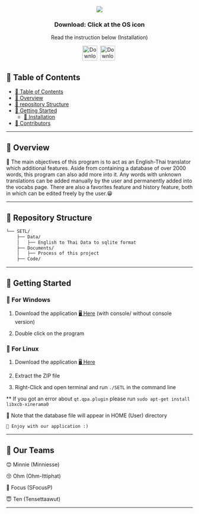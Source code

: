 <div align="center">
<h1 align="center">
<img src="https://raw.githubusercontent.com/SFocusP/SETL/main/Documents/README_assets/IMG_2569.JPG" />
<h3>Download: Click at the OS icon</h3>
<p>Read the instruction below (Installation) <p>
<p align="center">
<a href="https://drive.google.com/drive/folders/1mrIcbE6MYsAbPZFbFxODvrPo-cl_Zht1?usp=sharing"><img src="https://i.redd.it/ne6ukkej06t71.png" alt="Download" width="40" /></a>&nbsp;
<a href="https://drive.google.com/drive/folders/18d0NswsU-HDutH40UV8FdsYHxmsw4cvR?usp=sharing"><img src="https://cdn-icons-png.flaticon.com/512/518/518713.png" alt="Download" width="40" /></a>&nbsp;
</div>

## 📖 Table of Contents
- [📖 Table of Contents](#-table-of-contents)
- [📍 Overview](#-overview)
- [📂 repository Structure](#-repository-structure)
- [🚀 Getting Started](#-getting-started)
    - [🔧 Installation](#-installation)
- [🤝 Contributors](#-contributors)

---


## 📍 Overview

🌱 The main objectives of this program is to act as an English-Thai translator which additional features. Aside from containing a database of over 2000 words, this program can also add more into it. Any words with unknown translations can be added manually by the user and permanently added into the vocabs page. There are also a favorites feature and history feature, both in which can be edited freely by the user.:grin:

---

## 📂 Repository Structure

```sh
└── SETL/
    ├── Data/
    │   ├── English to Thai Data to sqlite format
    ├── Documents/
    │   ├── Process of this project
    ├── Code/

```
---

## 🚀 Getting Started

### 🔧 For Windows

1. Download the application 
[🖥️ Here](https://drive.google.com/drive/folders/1mrIcbE6MYsAbPZFbFxODvrPo-cl_Zht1?usp=sharing) (with console/ without console version)

2. Double click on the program

### 🧪 For Linux

1. Download the application
[🖥️ Here](https://drive.google.com/drive/folders/18d0NswsU-HDutH40UV8FdsYHxmsw4cvR?usp=sharing)

2. Extract the ZIP file
3. Right-Click and open terminal and run ```./SETL``` in the command line

** If you got an error about ```qt.qpa.plugin``` please run ```sudo apt-get install libxcb-xinerama0```

📄 Note that the database file will appear in HOME (User) directory
```
🤖 Enjoy with our application :)
```

---

## 🤝 Our Teams

   😊 Minnie (Minniesse)

   😚 Ohm (Ohm-Ittiphat)

   🥹 Focus (SFocusP)

   😇 Ten (Tensettaawut)


---
